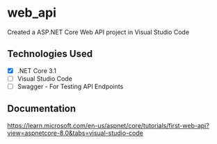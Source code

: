 # web_api
Created a ASP.NET Core Web API project in Visual Studio Code

## Technologies Used 

- [x] .NET Core 3.1 
- [ ] Visual Studio Code 
- [ ] Swagger - For Testing API Endpoints

## Documentation 

https://learn.microsoft.com/en-us/aspnet/core/tutorials/first-web-api?view=aspnetcore-8.0&tabs=visual-studio-code
